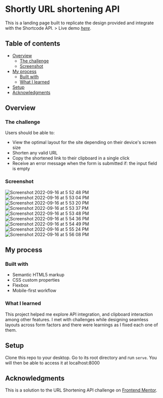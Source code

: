 # Shortly URL shortening API

This is a landing page built to replicate the design provided and integrate with the Shortcode API. > Live demo [_here_](https://impriyashankar.github.io/url-shortening-api/).

## Table of contents

- [Overview](#overview)
  - [The challenge](#the-challenge)
  - [Screenshot](#screenshot)
- [My process](#my-process)
  - [Built with](#built-with)
  - [What I learned](#what-i-learned)
- [Setup](#setup)
- [Acknowledgments](#acknowledgments)


## Overview

### The challenge

Users should be able to:

- View the optimal layout for the site depending on their device's screen size
- Shorten any valid URL
- Copy the shortened link to their clipboard in a single click
- Receive an error message when the form is submitted if: the input field is empty

### Screenshot
![Screenshot 2022-09-16 at 5 52 48 PM](https://user-images.githubusercontent.com/20161096/190680995-143850d4-6d87-4dfb-baca-f5aa9a52c288.png)
![Screenshot 2022-09-16 at 5 53 04 PM](https://user-images.githubusercontent.com/20161096/190681000-b09a2c2a-f2a2-4301-8357-17ae1d7bcf6c.png)
![Screenshot 2022-09-16 at 5 53 20 PM](https://user-images.githubusercontent.com/20161096/190681002-67a827d2-177f-4993-bfb5-ef8e4d30d335.png)
![Screenshot 2022-09-16 at 5 53 37 PM](https://user-images.githubusercontent.com/20161096/190681003-c12027a1-a215-46dd-9d7b-ee9e2f32ec61.png)
![Screenshot 2022-09-16 at 5 53 48 PM](https://user-images.githubusercontent.com/20161096/190681006-a12c67f9-7bcd-4e0e-94f9-0fb5f0b2ec3f.png)
![Screenshot 2022-09-16 at 5 54 36 PM](https://user-images.githubusercontent.com/20161096/190681009-3b3af82e-83c6-41a7-bae6-bde13b2411a8.png)
![Screenshot 2022-09-16 at 5 54 49 PM](https://user-images.githubusercontent.com/20161096/190681011-2450587f-de4d-4ef4-9902-2b59095f6658.png)
![Screenshot 2022-09-16 at 5 55 24 PM](https://user-images.githubusercontent.com/20161096/190681014-4454a4b9-6dc7-46bd-ba8e-eab487cdb5ef.png)
![Screenshot 2022-09-16 at 5 56 08 PM](https://user-images.githubusercontent.com/20161096/190681015-a495151c-cc17-45a4-98ff-441d5f0a19f4.png)


## My process

### Built with

- Semantic HTML5 markup
- CSS custom properties
- Flexbox
- Mobile-first workflow

### What I learned

This project helped me explore API integration, and clipboard interaction among other features. I met with challenges while designing seamless layouts across form factors and there were learnings as I fixed each one of them.


## Setup

Clone this repo to your desktop. Go to its root directory and run `serve`. You will then be able to access it at localhost:8000


## Acknowledgments

This is a solution to the URL Shortening API challenge on  [Frontend Mentor](https://www.frontendmentor.io/challenges/url-shortening-api-landing-page-2ce3ob-G).
